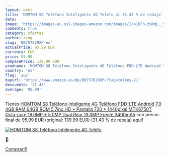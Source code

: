 ```yaml
---
layout: post
title: 'HOMTOM S8 Teléfono Inteligente 4G Teléfo al 31.43 % de rebaja'
date: 
image: 'https://images-eu.ssl-images-amazon.com/images/I/41DFh-z9NqL._SL200_.jpg'
comments: true
category: ofertas
author: ring
slug: 'B0757629XP-es'
actualPrice: 95.99 EUR
currency: EUR
price: 95.99
comparePrice: 139.99 EUR
prodname: 'HOMTOM S8 Teléfono Inteligente 4G Teléfono FDD-LTE Android 7.0 4GB RAM 64GB ROM 5.7inc HD + Pantalla 720 * 1440pixel MTK6750T Octa-core 16.0MP + 5.0MP Dual Rear 13.0MP Frente 3400mAh'
country: 'es'
flag: '🇪🇸'
buyurl: 'https://www.amazon.es/dp/B0757629XP/?tag=tolees-21'
descuento: '31.43'
average: '95.99'
---
```


Tienes [HOMTOM S8 Teléfono Inteligente 4G Teléfono FDD-LTE Android 7.0 4GB RAM 64GB ROM 5.7inc HD + Pantalla 720 * 1440pixel MTK6750T Octa-core 16.0MP + 5.0MP Dual Rear 13.0MP Frente 3400mAh](https://www.amazon.es/dp/B0757629XP/?tag=tolees-21) con precio final de  95.99 EUR (original: 139.99 EUR) (31.43 %  de rebaja) aqui!

[![HOMTOM S8 Teléfono Inteligente 4G Teléfo](https://images-eu.ssl-images-amazon.com/images/I/41DFh-z9NqL._SL200_.jpg)](https://www.amazon.es/dp/B0757629XP/?tag=tolees-21)

🔎:


[Comprar!!!](https://www.amazon.es/dp/B0757629XP/?tag=tolees-21)
